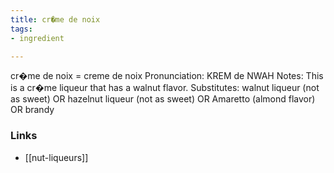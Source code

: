 ```yaml
---
title: cr�me de noix
tags:
- ingredient

---
```

cr�me de noix = creme de noix Pronunciation: KREM de NWAH Notes: This is a cr�me liqueur that has a walnut flavor. Substitutes: walnut liqueur (not as sweet) OR hazelnut liqueur (not as sweet) OR Amaretto (almond flavor) OR brandy

### Links

* [[nut-liqueurs]]
